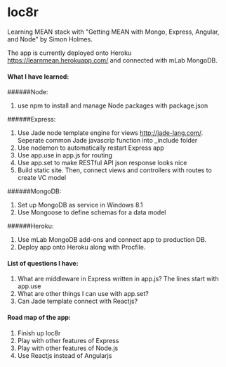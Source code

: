 # loc8r
Learning MEAN stack with "Getting MEAN with Mongo, Express, Angular, and Node" by Simon Holmes.

The app is currently deployed onto Heroku https://learnmean.herokuapp.com/ and connected with mLab MongoDB.
#### What I have learned:
######Node:
1. use npm to install and manage Node packages with package.json

######Express:
1. Use Jade node template engine for views http://jade-lang.com/. Seperate common Jade javascrip function into _include folder
2. Use nodemon to automatically restart Express app
3. Use app.use in app.js for routing
4. Use app.set to make RESTful API json response looks nice
5. Build static site. Then, connect views and controllers with routes to create VC model

######MongoDB:
1. Set up MongoDB as service in Windows 8.1
2. Use Mongoose to define schemas for a data model

######Heroku:
1. Use mLab MongoDB add-ons and connect app to production DB.
2. Deploy app onto Heroku along with Procfile.

#### List of questions I have:
1. What are middleware in Express written in app.js? The lines start with app.use
2. What are other things I can use with app.set?
3. Can Jade template connect with Reactjs?

#### Road map of the app:
1. Finish up loc8r
2. Play with other features of Express
3. Play with other features of Node.js
4. Use Reactjs instead of Angularjs
